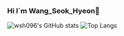 ### Hi I`m Wang_Seok_Hyeon👋 

<!--
**wsh096/wsh096** is a ✨ _special_ ✨ repository because its `README.md` (this file) appears on your GitHub profile.

Here are some ideas to get you started:

- 🔭 I’m currently working on ...
- 🌱 I’m currently learning ...
- 👯 I’m looking to collaborate on ...
- 🤔 I’m looking for help with ...
- 💬 Ask me about ...
- 📫 How to reach me: ...
- 😄 Pronouns: ...
- ⚡ Fun fact: ...
-->

  ![wsh096's GitHub stats](https://github-readme-stats.vercel.app/api?username=wsh096&show_icons=true&theme=cobalt)
![Top Langs](https://github-readme-stats.vercel.app/api/top-langs/?username=wsh096&layout=compact&theme=cobalt)
